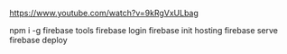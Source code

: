 https://www.youtube.com/watch?v=9kRgVxULbag

npm i -g firebase tools
firebase login 
firebase init hosting
firebase serve
firebase deploy 
